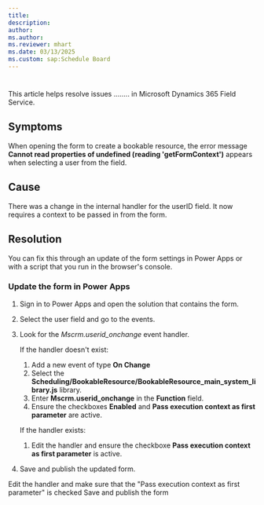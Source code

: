 ```yaml
---
title: 
description: 
author: 
ms.author: 
ms.reviewer: mhart
ms.date: 03/13/2025
ms.custom: sap:Schedule Board
---
```

# 

This article helps resolve issues ........ in Microsoft Dynamics 365 Field Service.

## Symptoms

When opening the form to create a bookable resource, the error message **Cannot read properties of undefined (reading 'getFormContext')** appears when selecting a user from the field.

## Cause

There was a change in the internal handler for the userID field. It now requires a context to be passed in from the form.

## Resolution

You can fix this through an update of the form settings in Power Apps or with a script that you run in the browser's console.

### Update the form in Power Apps

1. Sign in to Power Apps and open the solution that contains the form.

1. Select the user field and go to the events.

1. Look for the *Mscrm.userid_onchange* event handler.

   If the handler doesn't exist: 
   
   1. Add a new event of type **On Change**
   1. Select the **Scheduling/BookableResource/BookableResource_main_system_library.js** library.
   1. Enter **Mscrm.userid_onchange** in the **Function** field.
   1. Ensure the checkboxes **Enabled** and **Pass execution context as first parameter** are active.

   If the handler exists: 

   1. Edit the handler and ensure the checkboxe **Pass execution context as first parameter** is active.

1. Save and publish the updated form. 

Edit the handler and make sure that the "Pass execution context as first parameter" is checked
Save and publish the form
